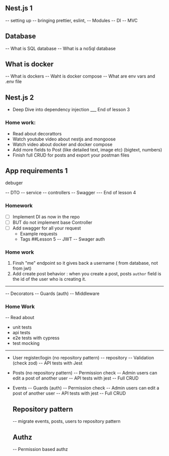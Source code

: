 ## Nest.js 1

-- setting up
-- bringing prettier, eslint,
-- Modules
-- DI
-- MVC

## Database

-- What is SQL database
-- What is a noSql database

## What is docker

-- What is dockers
-- Waht is docker compose
-- What are env vars and .env file

## Nest.js 2

- Deep Dive into dependency injection
  \_\_\_ End of lesson 3

### Home work:

- Read about decorattors
- Watch youtube video about nestjs and mongoose
- Watch video about docker and docker compose
- Add more fields to Post (like detailed text, image etc) (bigtext, numbers)
- Finish full CRUD for posts and export your postman files

## App requirements 1

debuger

-- DTO
-- service
-- controllers
-- Swagger
--- End of lesson 4

### Homework

- [ ] Implement DI as now in the repo
- [ ] BUT do not implement base Controller
- [ ] Add swagger for all your request
  - Example requests
  - Tags
    ##Lesson 5
    -- JWT
    -- Swager auth

### Home work

1.  Finsh "me" endpoint so it gives back a username ( from database, not from jwt)
2.  Add create post behavior : when you create a post, posts `author` field is the id of the user who is creating it.

---

-- Decorators
-- Guards (auth)
-- Middleware

### Home Work

-- Read about

- unit tests
- api tests
- e2e tests with cypress
- test mocking

---

- User register/login (no repository pattern)
  -- repository
  -- Validation (check zod)
  -- API tests with Jest
- Posts (no repository pattern)
  -- Permission check
  -- Admin users can edit a post of another user
  -- API tests with jest
  -- Full CRUD
- Events
  -- Guards (auth)
  -- Permission check
  -- Admin users can edit a post of another user
  -- API tests with jest
  -- Full CRUD

  ## Repository pattern

  -- migrate events, posts, users to repository pattern

  ## Authz

  -- Permission based authz
